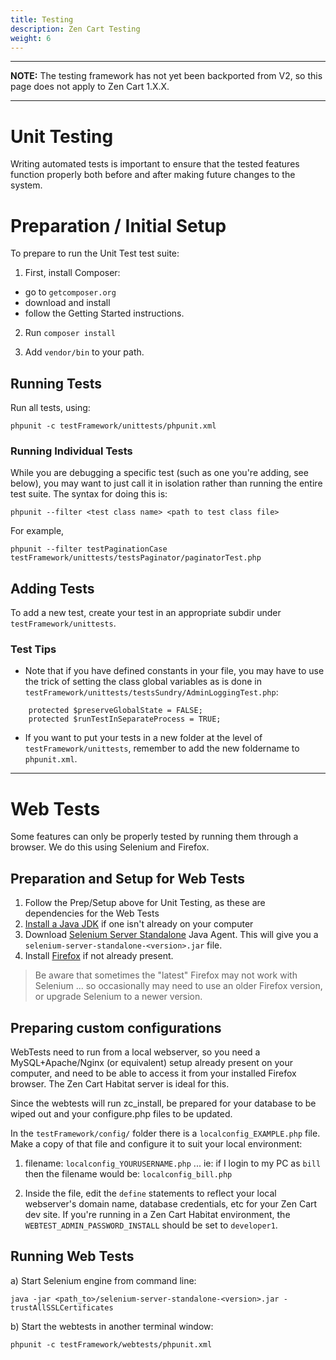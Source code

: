 ```yaml
---
title: Testing
description: Zen Cart Testing
weight: 6
---
```


---

**NOTE:** The testing framework has not yet been backported from V2, so this page does not apply to Zen Cart 1.X.X. 

---

# Unit Testing
Writing automated tests is important to ensure that the tested features function properly both before and after making future changes to the system.


# Preparation / Initial Setup
To prepare to run the Unit Test test suite:

1. First, install Composer: 
 * go to `getcomposer.org`
 * download and install 
 * follow the Getting Started instructions. 

2. Run `composer install`

3. Add `vendor/bin` to your path.


## Running Tests

Run all tests, using:

`phpunit -c testFramework/unittests/phpunit.xml`


### Running Individual Tests

While you are debugging a specific test (such as one you're adding, see below), you may want to just call it in isolation rather than running the entire test suite.
The syntax for doing this is:

`phpunit --filter <test class name> <path to test class file>`

For example,

`phpunit --filter testPaginationCase testFramework/unittests/testsPaginator/paginatorTest.php`


## Adding Tests
To add a new test, create your test in an appropriate subdir under `testFramework/unittests`.

### Test Tips
* Note that if you have defined constants in your file, you may have to use the trick of setting the class global variables as is done in `testFramework/unittests/testsSundry/AdminLoggingTest.php`:

```
    protected $preserveGlobalState = FALSE;
    protected $runTestInSeparateProcess = TRUE;
```

* If you want to put your tests in a new folder at the level of `testFramework/unittests`, remember to add the new foldername to `phpunit.xml`.



--------------------------------------


# Web Tests
Some features can only be properly tested by running them through a browser. We do this using Selenium and Firefox.

## Preparation and Setup for Web Tests
1. Follow the Prep/Setup above for Unit Testing, as these are dependencies for the Web Tests
2. [Install a Java JDK](http://www.oracle.com/technetwork/java/javase/downloads/index.html) if one isn't already on your computer
3. Download [Selenium Server Standalone](http://docs.seleniumhq.org/download/) Java Agent. This will give you a `selenium-server-standalone-<version>.jar` file.
4. Install [Firefox](http://getfirefox.com) if not already present. 

>Be aware that sometimes the "latest" Firefox may not work with Selenium ... so occasionally may need to use an older Firefox version, or upgrade Selenium to a newer version.


## Preparing custom configurations
WebTests need to run from a local webserver, so you need a MySQL+Apache/Nginx (or equivalent) setup already present on your computer, and need to be able to access it from your installed Firefox browser. The Zen Cart Habitat server is ideal for this.

Since the webtests will run zc_install, be prepared for your database to be wiped out and your configure.php files to be updated.

In the `testFramework/config/` folder there is a `localconfig_EXAMPLE.php` file. Make a copy of that file and configure it to suit your local environment:

 1. filename: `localconfig_YOURUSERNAME.php` ... ie: if I login to my PC as `bill` then the filename would be: `localconfig_bill.php`
 
 2. Inside the file, edit the `define` statements to reflect your local webserver's domain name, database credentials, etc for your Zen Cart dev site.  If you're running in a Zen Cart Habitat environment, the `WEBTEST_ADMIN_PASSWORD_INSTALL` should be set to `developer1`.


## Running Web Tests
a) Start Selenium engine from command line:

    java -jar <path_to>/selenium-server-standalone-<version>.jar -trustAllSSLCertificates

b) Start the webtests in another terminal window:

	phpunit -c testFramework/webtests/phpunit.xml

